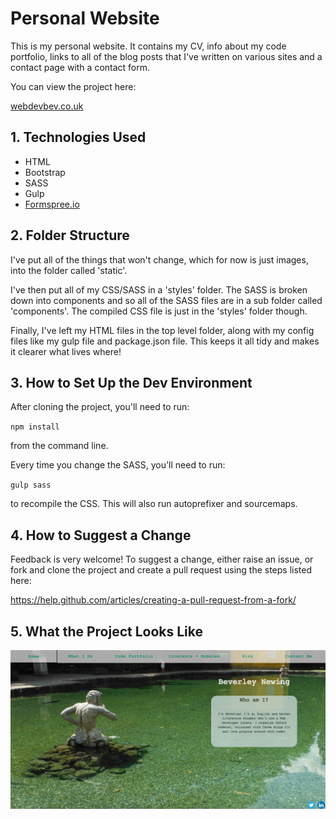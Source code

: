 # Personal Website

This is my personal website. It contains my CV, info about my code portfolio, links to all of the blog posts that I've written on various sites and a contact page with a contact form.

You can view the project here:

[webdevbev.co.uk](http://webdevbev.co.uk)

## 1. Technologies Used

- HTML
- Bootstrap
- SASS
- Gulp
- [Formspree.io](https://formspree.io/)

## 2. Folder Structure

I've put all of the things that won't change, which for now is just images, into the folder called 'static'.

I've then put all of my CSS/SASS in a 'styles' folder. The SASS is broken down into components and so all of the SASS files are in a sub folder called 'components'. The compiled CSS file is just in the 'styles' folder though.

Finally, I've left my HTML files in the top level folder, along with my config files like my gulp file and package.json file. This keeps it all tidy and makes it clearer what lives where!

## 3. How to Set Up the Dev Environment

After cloning the project, you'll need to run: 

`npm install`

from the command line.

Every time you change the SASS, you'll need to run: 

`gulp sass`

to recompile the CSS. This will also run autoprefixer and sourcemaps.

## 4. How to Suggest a Change

Feedback is very welcome! To suggest a change, either raise an issue, or fork and clone the project and create a pull request using the steps listed here:

https://help.github.com/articles/creating-a-pull-request-from-a-fork/


## 5. What the Project Looks Like

<img alt="screenshot of home page" src="./static/screenshot.png">

